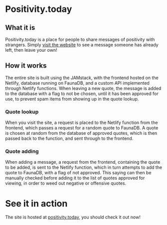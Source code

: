 # Positivity.today

## What it is

Positivity.today is a place for people to share messages of positivity with strangers. Simply [visit the website](https://positivity.today) to see a message someone has already left, then leave your own!

## How it works

The entire site is built using the JAMstack, with the frontend hosted on the Netlify, database running on FaunaDB, and a custom API implemented through Netlify functions. When leaving a new quote, the message is added to the database with a flag to not be chosen, until it has been approved for use, to prevent spam items from showing up in the quote lookup.

### Quote lookup

When you visit the site, a request is placed to the Netlify function from the frontend, which passes a request for a random quote to FaunaDB. A quote is chosen at random from the database of approved quotes, which is then passed back to the function, and sent through to the frontend.

### Quote adding

When adding a message, a request from the frontend, containing the quote to be added, is sent to the Netlify function, which in turn attempts to add the quote to FaunaDB, with a flag of not approved. This saying can then be manually checked before adding it to the list of quotes approved for viewing, in order to weed out negative or offensive quotes.

# See it in action

The site is hosted at [positivity.today](https://positivity.today), you should check it out now!
